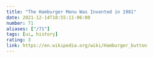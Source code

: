 ```yaml
---
title: "The Hamburger Menu Was Invented in 1981"
date: 2021-12-14T18:55:11-06:00
number: 71
aliases: ["/71"]
tags: [ui, history]
rating: 3
link: https://en.wikipedia.org/wiki/Hamburger_button
---
```


